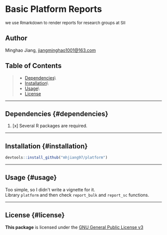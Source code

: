 # Basic Platform Reports

<font size="2"> we use Rmarkdown to render reports for research groups at SII </font>

## Author

Minghao Jiang, [jiangminghao1001\@163.com](mailto:jiangminghao1001@163.com)

## Table of Contents

> -   [Dependencies](#Dependencies)\
> -   [Installation](#Installation)\
> -   [Usage](#Usage)\
> -   [License](#License)

------------------------------------------------------------------------

## Dependencies {#dependencies}

1.  [x] Several R packages are required.

------------------------------------------------------------------------

## Installation {#installation}

``` r
devtools::install_github("mhjiang97/platform")
```

------------------------------------------------------------------------

## Usage {#usage}

Too simple, so I didn't write a vignette for it.\
Library `platform` and then check `report_bulk` and `report_sc` functions.

------------------------------------------------------------------------

## License {#license}

**This package** is licensed under the [GNU General Public License v3](http://www.gnu.org/licenses/gpl-3.0.html)
